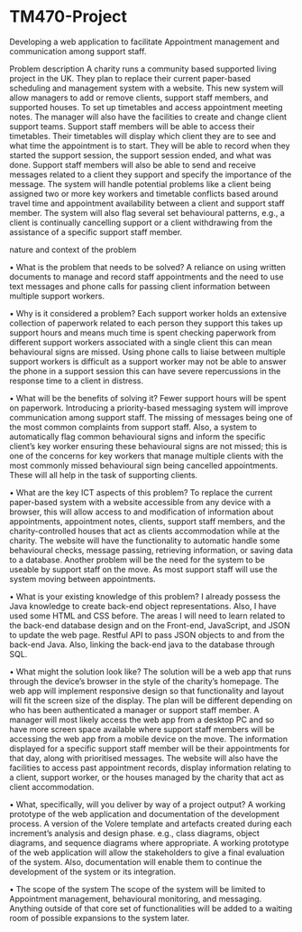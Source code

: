 # TM470-Project
Developing a web application to facilitate Appointment management and communication among support staff.

Problem description
A charity runs a community based supported living project in the UK. They plan to replace their current paper-based scheduling and management system with a website.
This new system will allow managers to add or remove clients, support staff members, and supported houses. To set up timetables and access appointment meeting notes. The manager will also have the facilities to create and change client support teams. 
Support staff members will be able to access their timetables. Their timetables will display which client they are to see and what time the appointment is to start.  They will be able to record when they started the support session, the support session ended, and what was done. Support staff members will also be able to send and receive messages related to a client they support and specify the importance of the message.
The system will handle potential problems like a client being assigned two or more key workers and timetable conflicts based around travel time and appointment availability between a client and support staff member. The system will also flag several set behavioural patterns, e.g., a client is continually cancelling support or a client withdrawing from the assistance of a specific support staff member.

nature and context of the problem

•	What is the problem that needs to be solved?
A reliance on using written documents to manage and record staff appointments and the need to use text messages and phone calls for passing client information between multiple support workers.

•	Why is it considered a problem?
Each support worker holds an extensive collection of paperwork related to each person they support this takes up support hours and means much time is spent checking paperwork from different support workers associated with a single client this can mean behavioural signs are missed.
Using phone calls to liaise between multiple support workers is difficult as a support worker may not be able to answer the phone in a support session this can have severe repercussions in the response time to a client in distress.

•	What will be the benefits of solving it?
Fewer support hours will be spent on paperwork. Introducing a priority-based messaging system will improve communication among support staff. The missing of messages being one of the most common complaints from support staff. 
Also, a system to automatically flag common behavioural signs and inform the specific client’s key worker ensuring these behavioural signs are not missed; this is one of the concerns for key workers that manage multiple clients with the most commonly missed behavioural sign being cancelled appointments. These will all help in the task of supporting clients.

•	What are the key ICT aspects of this problem?
To replace the current paper-based system with a website accessible from any device with a browser, this will allow access to and modification of information about appointments, appointment notes, clients, support staff members, and the charity-controlled houses that act as clients accommodation while at the charity.
The website will have the functionality to automatic handle some behavioural checks, message passing, retrieving information, or saving data to a database. Another problem will be the need for the system to be useable by support staff on the move. As most support staff will use the system moving between appointments. 

•	What is your existing knowledge of this problem?
I already possess the Java knowledge to create back-end object representations. Also, I have used some HTML and CSS before. The areas I will need to learn related to the back-end database design and on the Front-end, JavaScript, and JSON to update the web page. Restful API to pass JSON objects to and from the back-end Java. Also, linking the back-end java to the database through SQL.

•	What might the solution look like?
The solution will be a web app that runs through the device’s browser in the style of the charity’s homepage. The web app will implement responsive design so that functionality and layout will fit the screen size of the display. The plan will be different depending on who has been authenticated a manager or support staff member. A manager will most likely access the web app from a desktop PC and so have more screen space available where support staff members will be accessing the web app from a mobile device on the move.
The information displayed for a specific support staff member will be their appointments for that day, along with prioritised messages. The website will also have the facilities to access past appointment records, display information relating to a client, support worker, or the houses managed by the charity that act as client accommodation.

•	What, specifically, will you deliver by way of a project output?
A working prototype of the web application and documentation of the development process. A version of the Volere template and artefacts created during each increment’s analysis and design phase. e.g., class diagrams, object diagrams, and sequence diagrams where appropriate.
A working prototype of the web application will allow the stakeholders to give a final evaluation of the system. Also, documentation will enable them to continue the development of the system or its integration.

•	The scope of the system
The scope of the system will be limited to Appointment management, behavioural monitoring, and messaging. Anything outside of that core set of functionalities will be added to a waiting room of possible expansions to the system later.
